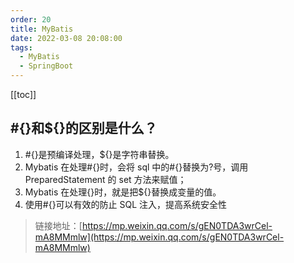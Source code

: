 ```yaml
---
order: 20
title: MyBatis
date: 2022-03-08 20:08:00
tags: 
  - MyBatis
  - SpringBoot
---
```


<!-- more -->
[[toc]]

## #{}和${}的区别是什么？

1. #{}是预编译处理，${}是字符串替换。
2. Mybatis 在处理#{}时，会将 sql 中的#{}替换为?号，调用 PreparedStatement 的 set 方法来赋值；
3. Mybatis 在处理{}时，就是把${}替换成变量的值。
4. 使用#{}可以有效的防止 SQL 注入，提高系统安全性

> 链接地址：[https://mp.weixin.qq.com/s/gEN0TDA3wrCel-mA8MMmlw](https://mp.weixin.qq.com/s/gEN0TDA3wrCel-mA8MMmlw)
